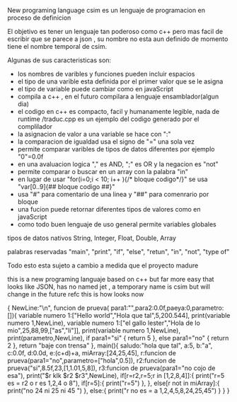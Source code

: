 New programing language csim
es un lenguaje de programacion en proceso de definicion

El objetivo es tener un lenguaje tan poderoso como c++ pero mas facil de escribir que se parece a json , su nombre no esta aun definido de momento tiene el nombre temporal de csim.

Algunas de sus caracteristicas son:

* los nombres de varibles y funciones pueden incluir espacios
* el tipo de una varible esta definida por el primer valor que se le asigna
* el tipo de variable puede cambiar como en javaScript
* compila a c++ , en el futuro compilara a lenguaje ensamblador(algun dia)
* el codigo en c++ es compacto, facil y humanamente legible, nada de runtime /traduc.cpp es un ejemplo del codigo generado por el complilador
* la asignacion de valor a una variable se hace con ":"
* la comparacion de igualdad usa el signo de "=" una sola vez
* permite comparar varibles de tipos de datos diferentes por ejemplo "0"=0.0f 
* en una avaluacion logica "," es AND, ";" es OR y la negacion es "not"
* permite comparar o buscar en un array con la palabra "in"
* en lugar de usar "for(i=0;i < 10; i++ ){/* bloque codigo*/}" se usa "var[0..9]{## bloque codigo ##}"
* usa "#" para comentario de una linea y "##" para comenrario por bloque
* una fucion puede retornar diferentes tipos de valores como en javaScript
* como todo buen lenguaje de uso general permite variables globales

tipos de datos nativos
    String,
    Integer,
    Float,
    Double,
    Array

palabras reservadas
	"main",
	"print",
	"if",
	"else",
	"retun",
	"in",
	"not",
	"type of"

Todo esto esta sujeto a cambio a medida que el proyecto madure

this is a new programing languaje based on c++ but far more easy that looks like JSON, has no named jet , a temporary name is csim but will change in the future
refc
this is how looks now

{
    NewLine:"\n", 
    funcion de prueva( para1:"",para2:0.0f,paeya:0,parametro:[]){
        variable numero 1:["Hello world","Hola que tal",5,200.544],
        print(variable numero 1,NewLine),
        variable numero 1:["el gallo lester","Hola de lo mio",25,88,99,["as","li"]],
        print(variable numero 1,NewLine),
        print(parametro,NewLine),
        if para1="si" {
             return 5
        },
        else para1="no" {
            return 2
        },
        return "baje con trensa"
    },
    main(){
        saludo:"hola que tal",
        a:5,
        b:"a",
        c:0.0f,
        d:0.0d,
        e:(c+d)+a,
        miArray:[24,25,45],
        r:funcion de prueva(para1="no",parametro=["hola",0.5]),
        r2:funcion de prueva("si",8.5f,23,[1,1.01,5,8]),
        r3:funcion de prueva(para1="no cojo de esa"),
        print("$r klk $r2 $r3",NewLine),
        if[r=r2,r=5;r in [1,2,8,4]]:{
            print("r=5 es = r2  o r es 1,2,4 o 8"),
            if[r=5]:{
                print("r=5")
            },
        },
        else[r not in miArray]:{
            print("no 24 ni 25 ni 45 ")
        },
        else:{
            print("r no es = a 1,2,4,5,8,24,25,45")
        }
    }
}
